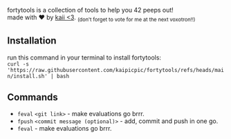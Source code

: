 fortytools is a collection of tools to help you 42 peeps out!
<br>
made with ❤️ by [kaii <3](https://profile.intra.42.fr/users/tobertha).
<sub>
(don't forget to vote for me at the next voxotron!!)

## Installation

run this command in your terminal to install fortytools:
<br>
`curl -s 'https://raw.githubusercontent.com/kaipicpic/fortytools/refs/heads/main/install.sh' | bash`
<br>

## Commands

* `feval` `<git link>` - make evaluations go brrr.
* `fpush` `<commit message (optional)>` - add, commit and push in one go.
* `feval` - make evaluations go brrr.
